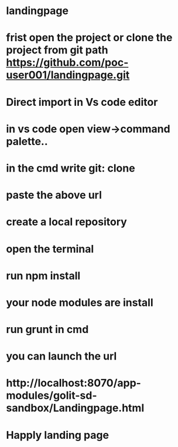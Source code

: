 # landingpage
# frist open the project or clone the project from git path https://github.com/poc-user001/landingpage.git
# Direct import in Vs code editor
# in vs code open view->command palette..
# in the cmd write git: clone
# paste the above url 
# create a local repository 
# open the terminal
# run npm install 
# your node modules are install 
# run grunt in cmd
# you can launch the url
# http://localhost:8070/app-modules/golit-sd-sandbox/Landingpage.html
# Happly landing page